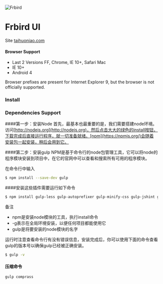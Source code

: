 ![Frbird](http://frstatic.qiniudn.com/images/link-logo1.jpg)

# Frbird UI
Site [taihuoniao.com](http://www.taihuoniao.com/)

#### Browser Support

* Last 2 Versions FF, Chrome, IE 10+, Safari Mac
* IE 10+
* Android 4

Browser prefixes are present for Internet Explorer 9, but the browser is not officially supported.

### Install

### Dependencies Support

####第一步：安装Node
首先，最基本也最重要的是，我们需要搭建node环境。访问[http://nodejs.org](http://nodejs.org)，然后点击大大的绿色的install按钮，下载完成后直接运行程序，就一切准备就绪。[npm](https://npmjs.org/)会随着安装包一起安装，稍后会用到它。

####第二步：安装gulp
NPM是基于命令行的node包管理工具，它可以将node的程序模块安装到项目中，在它的官网中可以查看和搜索所有可用的程序模块。

在命令行中输入

```bash
$ npm install --save-dev gulp 
```

####安装这些插件需要运行如下命令

```bash
$ npm install gulp-less gulp-autoprefixer gulp-minify-css gulp-jshint gulp-concat gulp-uglify gulp-imagemin gulp-notify gulp-rename gulp-copy gulp-livereload gulp-cache del --save-dev
```

备注
* npm是安装node模块的工具，执行install命令
* -g表示在全局环境安装，以便任何项目都能使用它
* gulp是将要安装的node模块的名字

运行时注意查看命令行有没有错误信息，安装完成后，你可以使用下面的命令查看gulp的版本号以确保gulp已经被正确安装。

```bash
$ gulp -v
```

#### 压缩命令

```bash
gulp comprass
```












